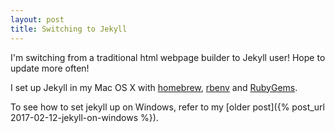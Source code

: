 ```yaml
---
layout: post
title: Switching to Jekyll
---
```


I'm switching from a traditional html webpage builder to Jekyll user! Hope to update more often!

I set up Jekyll in my Mac OS X with [homebrew](http://brew.sh),  [rbenv](https://github.com/rbenv/rbenv) and [RubyGems](https://rubygems.org/).

To see how to set jekyll up on Windows, refer to my [older post]({% post_url 2017-02-12-jekyll-on-windows %}).
